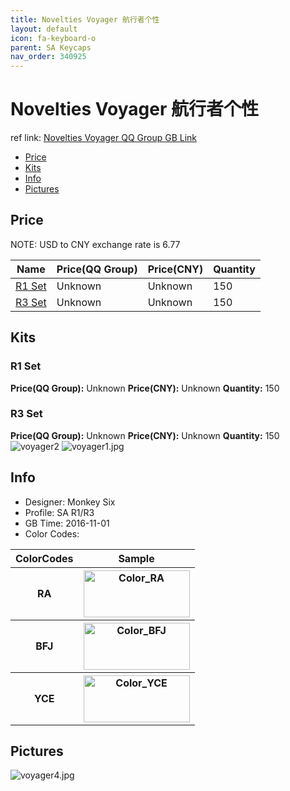 ```yaml
---
title: Novelties Voyager 航行者个性
layout: default
icon: fa-keyboard-o
parent: SA Keycaps
nav_order: 340925
---
```


# Novelties Voyager 航行者个性

ref link: [Novelties Voyager QQ Group GB Link]()  
* [Price](#price)  
* [Kits](#kits)  
* [Info](#info)  
* [Pictures](#pictures)  


## Price  
NOTE: USD to CNY exchange rate is 6.77

| Name          | Price(QQ Group)    |  Price(CNY) | Quantity |
| ------------- | ------------ |  ---------- | -------- |
|[R1 Set](#r1-set)|Unknown|Unknown|150|
|[R3 Set](#r3-set)|Unknown|Unknown|150|


## Kits  
### R1 Set  
**Price(QQ Group):** Unknown    **Price(CNY):** Unknown    **Quantity:** 150  
### R3 Set  
**Price(QQ Group):** Unknown    **Price(CNY):** Unknown    **Quantity:** 150  
<img src="{{ 'assets/images/sa-keycaps/noveltiesvoyager/kits_pics/voyager2.jpg' | relative_url }}" alt="voyager2" class="image featured">
<img src="{{ 'assets/images/sa-keycaps/noveltiesvoyager/rendering_pics/voyager1.jpg' | relative_url }}" alt="voyager1.jpg" class="image featured">

## Info  
* Designer: Monkey Six  
* Profile: SA R1/R3  
* GB Time: 2016-11-01  
* Color Codes:  

<table style="width:100%">
  <tr>
    <th>ColorCodes</th>
    <th>Sample</th>
  </tr>
  <tr>
    <th>RA</th>
    <th><img src="{{ 'assets/images/sa-keycaps/SP_ColorCodes/abs/SP_Abs_ColorCodes_RA.png' | relative_url }}" alt="Color_RA" height="75" width="170"></th>
  </tr>
  <tr>
    <th>BFJ</th>
    <th><img src="{{ 'assets/images/sa-keycaps/SP_ColorCodes/abs/SP_Abs_ColorCodes_BFJ.png' | relative_url }}" alt="Color_BFJ" height="75" width="170"></th>
  </tr>
  <tr>
    <th>YCE</th>
    <th><img src="{{ 'assets/images/sa-keycaps/SP_ColorCodes/abs/SP_Abs_ColorCodes_YCE.png' | relative_url }}" alt="Color_YCE" height="75" width="170"></th>
  </tr>
</table>

## Pictures  
<img src="{{ 'assets/images/sa-keycaps/noveltiesvoyager/rendering_pics/voyager4.jpg' | relative_url }}" alt="voyager4.jpg" class="image featured">
